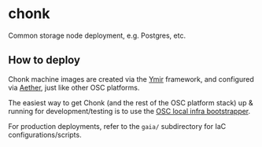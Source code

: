 chonk
=====

Common storage node deployment, e.g. Postgres, etc.

How to deploy
-------------

Chonk machine images are created via the [Ymir](../ymir) framework, and
configured via [Aether](../aether), just like other OSC platforms.

The easiest way to get Chonk (and the rest of the OSC platform stack) up &
running for development/testing is to use the [OSC local infra
bootstrapper](../bootstrapper).

For production deployments, refer to the `gaia/` subdirectory for IaC
configurations/scripts.
